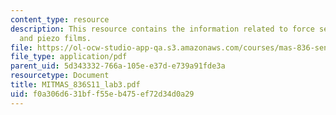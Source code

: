 ```yaml
---
content_type: resource
description: This resource contains the information related to force sensitive resistors
  and piezo films.
file: https://ol-ocw-studio-app-qa.s3.amazonaws.com/courses/mas-836-sensor-technologies-for-interactive-environments-spring-2011/f0a306d631bff55eb475ef72d34d0a29_MITMAS_836S11_lab3.pdf
file_type: application/pdf
parent_uid: 5d343332-766a-105e-e37d-e739a91fde3a
resourcetype: Document
title: MITMAS_836S11_lab3.pdf
uid: f0a306d6-31bf-f55e-b475-ef72d34d0a29
---
```

